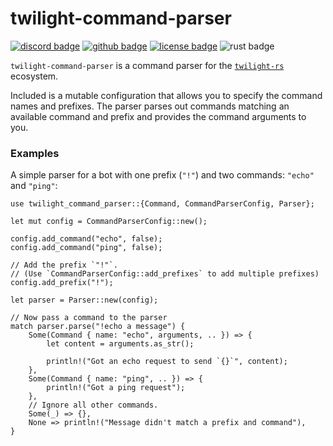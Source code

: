 <!-- cargo-sync-readme start -->

# twilight-command-parser

[![discord badge][]][discord link] [![github badge][]][github link] [![license badge][]][license link] ![rust badge]

`twilight-command-parser` is a command parser for the [`twilight-rs`]
ecosystem.

Included is a mutable configuration that allows you to specify the command
names and prefixes. The parser parses out commands matching an available
command and prefix and provides the command arguments to you.

### Examples

A simple parser for a bot with one prefix (`"!"`) and two commands: `"echo"`
and `"ping"`:

```rust,no_run
use twilight_command_parser::{Command, CommandParserConfig, Parser};

let mut config = CommandParserConfig::new();

config.add_command("echo", false);
config.add_command("ping", false);

// Add the prefix `"!"`.
// (Use `CommandParserConfig::add_prefixes` to add multiple prefixes)
config.add_prefix("!");

let parser = Parser::new(config);

// Now pass a command to the parser
match parser.parse("!echo a message") {
    Some(Command { name: "echo", arguments, .. }) => {
        let content = arguments.as_str();

        println!("Got an echo request to send `{}`", content);
    },
    Some(Command { name: "ping", .. }) => {
        println!("Got a ping request");
    },
    // Ignore all other commands.
    Some(_) => {},
    None => println!("Message didn't match a prefix and command"),
}
```

[discord badge]: https://img.shields.io/discord/745809834183753828?color=%237289DA&label=discord%20server&logo=discord&style=for-the-badge
[discord link]: https://discord.gg/7jj8n7D
[github badge]: https://img.shields.io/badge/github-twilight-6f42c1.svg?style=for-the-badge&logo=github
[github link]: https://github.com/twilight-rs/twilight
[license badge]: https://img.shields.io/badge/license-ISC-blue.svg?style=for-the-badge&logo=pastebin
[license link]: https://github.com/twilight-rs/twilight/blob/main/LICENSE.md
[rust badge]: https://img.shields.io/badge/rust-1.51+-93450a.svg?style=for-the-badge&logo=rust
[`twilight-rs`]: https://github.com/twilight-rs/twilight

<!-- cargo-sync-readme end -->
